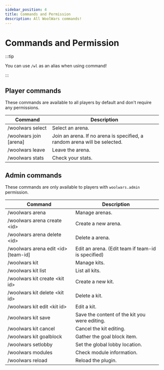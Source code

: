 ```yaml
---
sidebar_position: 4
title: Commands and Permission
description: All WoolWars commands!
---
```


# Commands and Permission

:::tip

You can use `/wl` as an alias when using command!

:::

## Player commands

These commands are available to all players by default and don't require any permissions.

| Command                | Description                                                               |
|------------------------|---------------------------------------------------------------------------|
| /woolwars select       | Select an arena.                                                          |
| /woolwars join [arena] | Join an arena. If no arena is specified, a random arena will be selected. |
| /woolwars leave        | Leave the arena.                                                          |
| /woolwars stats        | Check your stats.                                                         |

## Admin commands

These commands are only available to players with `woolwars.admin` permission.

| Command                              | Description                                        |
|--------------------------------------|----------------------------------------------------|
| /woolwars arena                      | Manage arenas.                                     |
| /woolwars arena create <id\>         | Create a new arena.                                |
| /woolwars arena delete <id\>         | Delete a arena.                                    |
| /woolwars arena edit <id\> [team-id] | Edit an arena. (Edit team if team-id is specified) |
| /woolwars kit                        | Manage kits.                                       |
| /woolwars kit list                   | List all kits.                                     |
| /woolwars kit create <kit id\>       | Create a new kit.                                  |
| /woolwars kit delete <kit id\>       | Delete a kit.                                      |
| /woolwars kit edit <kit id\>         | Edit a kit.                                        |
| /woolwars kit save                   | Save the content of the kit you were editing.      |
| /woolwars kit cancel                 | Cancel the kit editing.                            |
| /woolwars kit goalblock              | Gather the goal block item.                        |
| /woolwars setlobby                   | Set the global lobby location.                     |
| /woolwars modules                    | Check module information.                          |
| /woolwars reload                     | Reload the plugin.                                 |
